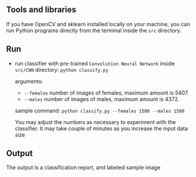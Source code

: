 
## Tools and libraries

If you have OpenCV and sklearn installed locally on your machine, you can run Python programs directly
from the terminal inside the `src` directory.

## Run

- run classifier with pre-trained `Convolution Neural Network` inside `src/CNN` directory: `python classify.py`

  arguments:
  - `--females` number of images of females, maximum amount is 5407.
  - `--males` number of images of males, maximum amount is 4372.

  sample command:
  `python classify.py --females 1500 --males 1500`

  You may adjust the numbers as necessary to experiment with the classifier. It may
  take couple of minutes as you increase the input data size

## Output

The output is a classification report, and labeled sample image
